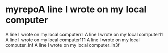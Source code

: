 # myrepoA line I wrote on my local computer
A line I wrote on my local computerrr
A line I wrote on my local computer11
A line I wrote on my local computer111
A line I wrote on my local computer_Inf
A line I wrote on my local computer_In3f
